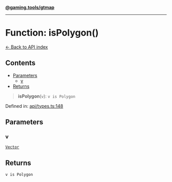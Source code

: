 [**@gaming.tools/gtmap**](README.md)

***

# Function: isPolygon()

[← Back to API index](./README.md)

## Contents

- [Parameters](#parameters)
  - [v](#v)
- [Returns](#returns)

> **isPolygon**(`v`): `v is Polygon`

Defined in: [api/types.ts:148](https://github.com/gamingtools/gt-map/blob/a614a9d52dc2e3002effbc8d9f1a71b2ca6e5b74/packages/gtmap/src/api/types.ts#L148)

## Parameters

### v

[`Vector`](TypeAlias.Vector.md)

## Returns

`v is Polygon`
